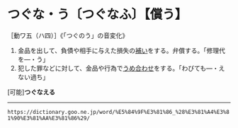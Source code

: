 # つぐな・う〔つぐなふ〕【償う】

［動ワ五（ハ四）］《「つぐのう」の音変化》
1. 金品を出して、負債や相手に与えた損失の[補い](おぎなう（補う）)をする。弁償する。「修理代を―・う」
2. 犯した罪などに対して、金品や行為で[うめ合わせ](うめあわせる（埋め合わせる）)をする。「わびても―・えない過ち」
    

\[可能\]**つぐなえる**

---
`https://dictionary.goo.ne.jp/word/%E5%84%9F%E3%81%86_%28%E3%81%A4%E3%81%90%E3%81%AA%E3%81%86%29/`